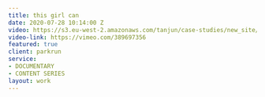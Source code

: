 ```yaml
---
title: this girl can
date: 2020-07-28 10:14:00 Z
video: https://s3.eu-west-2.amazonaws.com/tanjun/case-studies/new_site/this-girl-can/reel
video-link: https://vimeo.com/389697356
featured: true
client: parkrun
service:
- DOCUMENTARY
- CONTENT SERIES
layout: work
---
```


